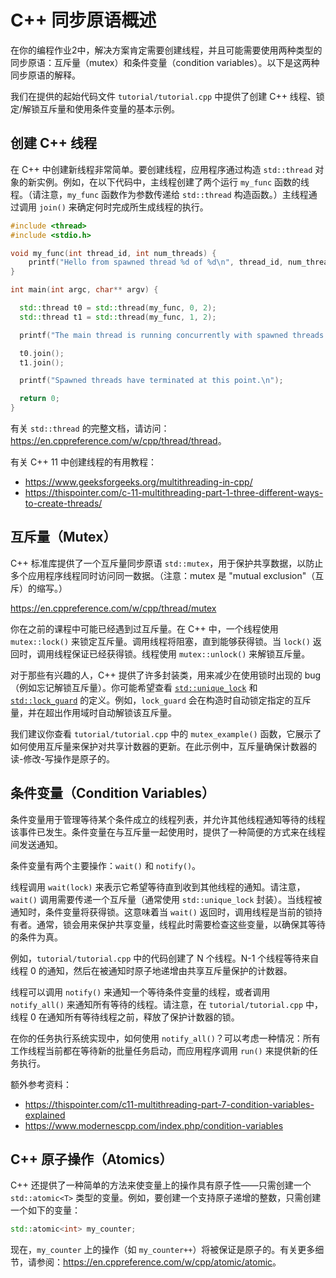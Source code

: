 # C++ 同步原语概述 #

在你的编程作业2中，解决方案肯定需要创建线程，并且可能需要使用两种类型的同步原语：互斥量（mutex）和条件变量（condition variables）。以下是这两种同步原语的解释。

我们在提供的起始代码文件 `tutorial/tutorial.cpp` 中提供了创建 C++ 线程、锁定/解锁互斥量和使用条件变量的基本示例。

## 创建 C++ 线程 ##

在 C++ 中创建新线程非常简单。要创建线程，应用程序通过构造 `std::thread` 对象的新实例。例如，在以下代码中，主线程创建了两个运行 `my_func` 函数的线程。（请注意，`my_func` 函数作为参数传递给 `std::thread` 构造函数。）主线程通过调用 `join()` 来确定何时完成所生成线程的执行。

```cpp
#include <thread>
#include <stdio.h>

void my_func(int thread_id, int num_threads) {
    printf("Hello from spawned thread %d of %d\n", thread_id, num_threads);
}

int main(int argc, char** argv) {

  std::thread t0 = std::thread(my_func, 0, 2);
  std::thread t1 = std::thread(my_func, 1, 2);

  printf("The main thread is running concurrently with spawned threads.\n");

  t0.join();
  t1.join();

  printf("Spawned threads have terminated at this point.\n");

  return 0;
}
```

有关 `std::thread` 的完整文档，请访问：<https://en.cppreference.com/w/cpp/thread/thread>。

有关 C++ 11 中创建线程的有用教程：

* <https://www.geeksforgeeks.org/multithreading-in-cpp/>
* <https://thispointer.com/c-11-multithreading-part-1-three-different-ways-to-create-threads/>

## 互斥量（Mutex） ##

C++ 标准库提供了一个互斥量同步原语 `std::mutex`，用于保护共享数据，以防止多个应用程序线程同时访问同一数据。（注意：mutex 是 "mutual exclusion"（互斥）的缩写。）

<https://en.cppreference.com/w/cpp/thread/mutex>

你在之前的课程中可能已经遇到过互斥量。在 C++ 中，一个线程使用 `mutex::lock()` 来锁定互斥量。调用线程将阻塞，直到能够获得锁。当 `lock()` 返回时，调用线程保证已经获得锁。线程使用 `mutex::unlock()` 来解锁互斥量。

对于那些有兴趣的人，C++ 提供了许多封装类，用来减少在使用锁时出现的 bug（例如忘记解锁互斥量）。你可能希望查看 [`std::unique_lock`](https://en.cppreference.com/w/cpp/thread/unique_lock) 和 [`std::lock_guard`](https://en.cppreference.com/w/cpp/thread/lock_guard) 的定义。例如，`lock_guard` 会在构造时自动锁定指定的互斥量，并在超出作用域时自动解锁该互斥量。

我们建议你查看 `tutorial/tutorial.cpp` 中的 `mutex_example()` 函数，它展示了如何使用互斥量来保护对共享计数器的更新。在此示例中，互斥量确保计数器的读-修改-写操作是原子的。

## 条件变量（Condition Variables） ##

条件变量用于管理等待某个条件成立的线程列表，并允许其他线程通知等待的线程该事件已发生。条件变量在与互斥量一起使用时，提供了一种简便的方式来在线程间发送通知。

条件变量有两个主要操作：`wait()` 和 `notify()`。

线程调用 `wait(lock)` 来表示它希望等待直到收到其他线程的通知。请注意，`wait()` 调用需要传递一个互斥量（通常使用 `std::unique_lock` 封装）。当线程被通知时，条件变量将获得锁。这意味着当 `wait()` 返回时，调用线程是当前的锁持有者。通常，锁会用来保护共享变量，线程此时需要检查这些变量，以确保其等待的条件为真。

例如，`tutorial/tutorial.cpp` 中的代码创建了 N 个线程。N-1 个线程等待来自线程 0 的通知，然后在被通知时原子地递增由共享互斥量保护的计数器。

线程可以调用 `notify()` 来通知一个等待条件变量的线程，或者调用 `notify_all()` 来通知所有等待的线程。请注意，在 `tutorial/tutorial.cpp` 中，线程 0 在通知所有等待线程之前，释放了保护计数器的锁。

在你的任务执行系统实现中，如何使用 `notify_all()`？可以考虑一种情况：所有工作线程当前都在等待新的批量任务启动，而应用程序调用 `run()` 来提供新的任务执行。

额外参考资料：

* <https://thispointer.com/c11-multithreading-part-7-condition-variables-explained>
* <https://www.modernescpp.com/index.php/condition-variables>

## C++ 原子操作（Atomics） ##

C++ 还提供了一种简单的方法来使变量上的操作具有原子性——只需创建一个 `std::atomic<T>` 类型的变量。例如，要创建一个支持原子递增的整数，只需创建一个如下的变量：

```cpp
std::atomic<int> my_counter;
```

现在，`my_counter` 上的操作（如 `my_counter++`）将被保证是原子的。有关更多细节，请参阅：<https://en.cppreference.com/w/cpp/atomic/atomic>。